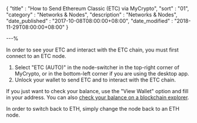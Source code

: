 {
"title" : "How to Send Ethereum Classic (ETC) via MyCrypto",
"sort" : "01",
"category" : "Networks & Nodes",
"description" : "Networks & Nodes",
"date_published" : "2017-10-08T08:00:00+08:00",
"date_modified" : "2018-11-29T08:00:00+08:00"
}

---%

In order to see your ETC and interact with the ETC chain, you must first connect to an ETC node.

1. Select "ETC (AUTO)" in the node-switcher in the top-right corner of MyCrypto, or in the bottom-left corner if you are using the desktop app.
2. Unlock your wallet to send ETC and to interact with the ETC chain.

If you just want to check your balance, use the "View Wallet" option and fill in your address. You can also [check your balance on a blockchain explorer](https://support.mycrypto.com/getting-started/checking-balance-of-my-account.html).

In order to switch back to ETH, simply change the node back to an ETH node.
